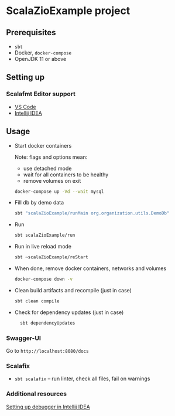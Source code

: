 # ScalaZioExample project

## Prerequisites

- `sbt`
- Docker, `docker-compose`
- OpenJDK 11 or above

## Setting up

### Scalafmt Editor support

- [VS Code][vscode]
- [Intellij IDEA][intellij]

[vscode]: https://scalameta.org/metals/docs/editors/vscode/

[intellij]: https://scalameta.org/scalafmt/docs/installation.html#intellij

## Usage

- Start docker containers

  Note: flags and options mean:

    - use detached mode
    - wait for all containers to be healthy
    - remove volumes on exit

  ```sh
  docker-compose up -Vd --wait mysql
  ```
- Fill db by demo data

  ```sh
  sbt "scalaZioExample/runMain org.organization.utils.DemoDb"
  ```

- Run

  ```sh
  sbt scalaZioExample/run
  ```

- Run in live reload mode

  ```sh
  sbt ~scalaZioExample/reStart
  ```

- When done, remove docker containers, networks and volumes

  ```sh
  docker-compose down -v
  ```

- Clean build artifacts and recompile (just in case)

  ```sh
  sbt clean compile
  ```

- Check for dependency updates (just in case)

  ```sh
    sbt dependencyUpdates
    ```

### Swagger-UI

Go to `http://localhost:8080/docs`

### Scalafix

- `sbt scalafix` – run linter, check all files, fail on warnings

### Additional resources

[Setting up debugger in Intellij IDEA](/docs/intellij-idea-setup.md)